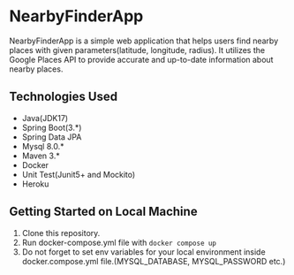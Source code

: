 # NearbyFinderApp

NearbyFinderApp is a simple web application that helps users find nearby places with given parameters(latitude, longitude, radius). It utilizes the Google Places API to provide accurate and up-to-date information about nearby places.

## Technologies Used

- Java(JDK17)
- Spring Boot(3.*)
- Spring Data JPA
- Mysql 8.0.*
- Maven 3.*
- Docker
- Unit Test(Junit5+ and Mockito)
- Heroku

## Getting Started on Local Machine

1. Clone this repository.
2. Run docker-compose.yml file with ```docker compose up```
3. Do not forget to set env variables for your local environment inside docker.compose.yml file.(MYSQL_DATABASE, MYSQL_PASSWORD etc.)